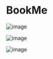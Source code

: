 # BookMe

![image](https://github.com/jeremyjulesflores/BookMe/assets/111720888/4fbbc44a-cec0-45a2-a8cd-00225836cde6)

![image](https://github.com/jeremyjulesflores/BookMe/assets/111720888/035b36ec-9482-4074-a4f2-79c65a31db3f)

![image](https://github.com/jeremyjulesflores/BookMe/assets/111720888/9f6d8f0e-b064-439d-b7af-7583a737776f)
